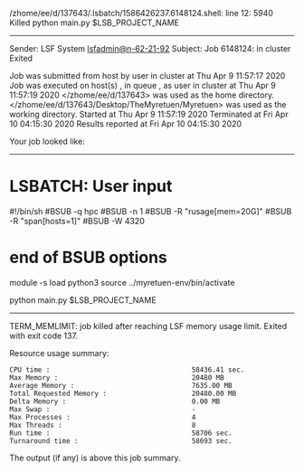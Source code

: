 /zhome/ee/d/137643/.lsbatch/1586426237.6148124.shell: line 12:  5940 Killed                  python main.py $LSB_PROJECT_NAME

------------------------------------------------------------
Sender: LSF System <lsfadmin@n-62-21-92>
Subject: Job 6148124: <NNAgent3network-50-50-50-50-50-50> in cluster <dcc> Exited

Job <NNAgent3network-50-50-50-50-50-50> was submitted from host <n-62-27-21> by user <s183905> in cluster <dcc> at Thu Apr  9 11:57:17 2020
Job was executed on host(s) <n-62-21-92>, in queue <hpc>, as user <s183905> in cluster <dcc> at Thu Apr  9 11:57:19 2020
</zhome/ee/d/137643> was used as the home directory.
</zhome/ee/d/137643/Desktop/TheMyretuen/Myretuen> was used as the working directory.
Started at Thu Apr  9 11:57:19 2020
Terminated at Fri Apr 10 04:15:30 2020
Results reported at Fri Apr 10 04:15:30 2020

Your job looked like:

------------------------------------------------------------
# LSBATCH: User input
#!/bin/sh
#BSUB -q hpc
#BSUB -n 1
#BSUB -R "rusage[mem=20G]"
#BSUB -R "span[hosts=1]"
#BSUB -W 4320
# end of BSUB options

module -s load python3
source ../myretuen-env/bin/activate

python main.py $LSB_PROJECT_NAME


------------------------------------------------------------

TERM_MEMLIMIT: job killed after reaching LSF memory usage limit.
Exited with exit code 137.

Resource usage summary:

    CPU time :                                   58436.41 sec.
    Max Memory :                                 20480 MB
    Average Memory :                             7635.00 MB
    Total Requested Memory :                     20480.00 MB
    Delta Memory :                               0.00 MB
    Max Swap :                                   -
    Max Processes :                              4
    Max Threads :                                8
    Run time :                                   58706 sec.
    Turnaround time :                            58693 sec.

The output (if any) is above this job summary.

